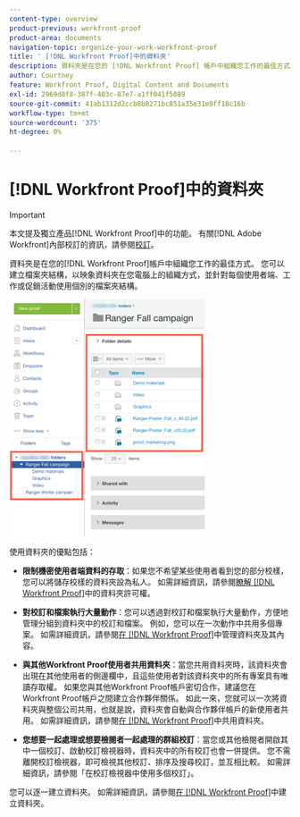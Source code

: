 ```yaml
---
content-type: overview
product-previous: workfront-proof
product-area: documents
navigation-topic: organize-your-work-workfront-proof
title: ' [!DNL Workfront Proof]中的資料夾'
description: 資料夾是在您的 [!DNL Workfront Proof] 帳戶中組織您工作的最佳方式。 您可以建立檔案夾結構，以映象資料夾在您電腦上的組織方式，並針對每個使用者端、工作或促銷活動使用個別的檔案夾結構。
author: Courtney
feature: Workfront Proof, Digital Content and Documents
exl-id: 2969d8f8-387f-403c-87e7-a1ff041f5089
source-git-commit: 41ab1312d2ccb8b8271bc851a35e31e9ff18c16b
workflow-type: tm+mt
source-wordcount: '375'
ht-degree: 0%

---
```


# [!DNL Workfront Proof]中的資料夾

>[!IMPORTANT]
>
>本文提及獨立產品[!DNL Workfront Proof]中的功能。 有關[!DNL Adobe Workfront]內部校訂的資訊，請參閱[校訂](../../../review-and-approve-work/proofing/proofing.md)。

資料夾是在您的[!DNL Workfront Proof]帳戶中組織您工作的最佳方式。 您可以建立檔案夾結構，以映象資料夾在您電腦上的組織方式，並針對每個使用者端、工作或促銷活動使用個別的檔案夾結構。

![資料夾.png](assets/folders-350x425.png)

使用資料夾的優點包括：

* **限制機密使用者端資料的存取**：如果您不希望某些使用者看到您的部分校樣，您可以將儲存校樣的資料夾設為私人。 如需詳細資訊，請參閱[瞭解 [!DNL Workfront Proof]](../../../workfront-proof/wp-work-proofsfiles/organize-your-work/folder-permissions.md)中的資料夾許可權。

* **對校訂和檔案執行大量動作**：您可以透過對校訂和檔案執行大量動作，方便地管理分組到資料夾中的校訂和檔案。 例如，您可以在一次動作中共用多個專案。 如需詳細資訊，請參閱[在 [!DNL Workfront Proof]](../../../workfront-proof/wp-work-proofsfiles/organize-your-work/manage-folders-and-contents.md)中管理資料夾及其內容。

* **與其他Workfront Proof使用者共用資料夾**：當您共用資料夾時，該資料夾會出現在其他使用者的側邊欄中，且這些使用者對該資料夾中的所有專案具有唯讀存取權。 如果您與其他Workfront Proof帳戶密切合作，建議您在Workfront Proof帳戶之間建立合作夥伴關係。 如此一來，您就可以一次將資料夾與整個公司共用，也就是說，資料夾會自動與合作夥伴帳戶的新使用者共用。 如需詳細資訊，請參閱[在 [!DNL Workfront Proof]](../../../workfront-proof/wp-work-proofsfiles/organize-your-work/share-folders.md)中共用資料夾。

* **您想要一起處理或想要檢閱者一起處理的群組校訂**：當您或其他檢閱者開啟其中一個校訂、啟動校訂檢視器時，資料夾中的所有校訂也會一併提供。 您不需離開校訂檢視器，即可檢視其他校訂、排序及搜尋校訂，並互相比較。 如需詳細資訊，請參閱「在校訂檢視器中使用多個校訂」。

您可以逐一建立資料夾。 如需詳細資訊，請參閱[在 [!DNL Workfront Proof]](../../../workfront-proof/wp-work-proofsfiles/organize-your-work/create-folders.md)中建立資料夾。
